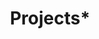 ---
layout:          projects
title:           Projects*
show_collection: projects
featured:        true
---